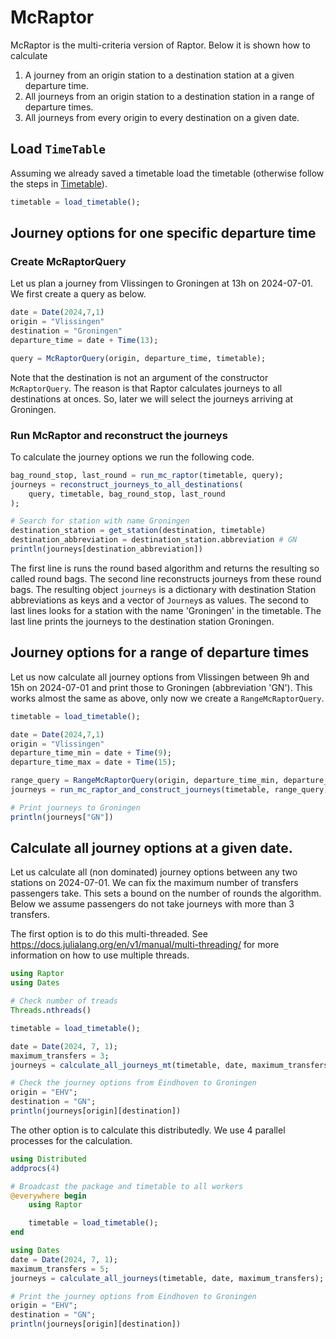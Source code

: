 # McRaptor

McRaptor is the multi-criteria version of Raptor.
Below it is shown how to calculate
1. A journey from an origin station to a destination station at a given departure time.
2. All journeys from an origin station to a destination station in a range of departure times.
3. All journeys from every origin to every destination on a given date. 

## Load `TimeTable`
Assuming we already saved a timetable load the timetable (otherwise follow the steps in [Timetable](@ref)).

```julia
timetable = load_timetable(); 
```

## Journey options for one specific departure time

### Create McRaptorQuery
Let us plan a journey from Vlissingen to Groningen at 13h on 2024-07-01. We first create a query as below.

```julia
date = Date(2024,7,1)
origin = "Vlissingen"
destination = "Groningen"
departure_time = date + Time(13);

query = McRaptorQuery(origin, departure_time, timetable);
```
Note that the destination is not an argument of the constructor `McRaptorQuery`. 
The reason is that Raptor calculates journeys to all destinations at onces. 
So, later we will select the journeys arriving at Groningen.

### Run McRaptor and reconstruct the journeys
To calculate the journey options we run the following code.

```julia
bag_round_stop, last_round = run_mc_raptor(timetable, query);
journeys = reconstruct_journeys_to_all_destinations(
    query, timetable, bag_round_stop, last_round
);

# Search for station with name Groningen
destination_station = get_station(destination, timetable)
destination_abbreviation = destination_station.abbreviation # GN
println(journeys[destination_abbreviation])
```
The first line is runs the round based algorithm and returns the resulting so called round bags.
The second line reconstructs journeys from these round bags.
The resulting object `journeys` is a dictionary with destination Station abbreviations as keys and a vector of `Journey`s as values. 
The second to last lines looks for a station with the name 'Groningen' in the timetable. 
The last line prints the journeys to the destination station Groningen.

## Journey options for a range of departure times
Let us now calculate all journey options from Vlissingen between 9h and 15h on 2024-07-01 and print those to Groningen (abbreviation 'GN').
This works almost the same as above, only now we create a `RangeMcRaptorQuery`. 

```julia
timetable = load_timetable();

date = Date(2024,7,1)
origin = "Vlissingen"
departure_time_min = date + Time(9);
departure_time_max = date + Time(15);

range_query = RangeMcRaptorQuery(origin, departure_time_min, departure_time_max, timetable);
journeys = run_mc_raptor_and_construct_journeys(timetable, range_query);

# Print journeys to Groningen
println(journeys["GN"])
```

## Calculate all journey options at a given date.
Let us calculate all (non dominated) journey options between any two stations on 2024-07-01.
We can fix the maximum number of transfers passengers take. 
This sets a bound on the number of rounds the algorithm.
Below we assume passengers do not take journeys with more than 3 transfers.

The first option is to do this multi-threaded.
See https://docs.julialang.org/en/v1/manual/multi-threading/ for more information on how to use multiple threads.

```julia
using Raptor
using Dates

# Check number of treads
Threads.nthreads()

timetable = load_timetable();

date = Date(2024, 7, 1);
maximum_transfers = 3;
journeys = calculate_all_journeys_mt(timetable, date, maximum_transfers);

# Check the journey options from Eindhoven to Groningen
origin = "EHV";
destination = "GN";
println(journeys[origin][destination])
```

The other option is to calculate this distributedly.
We use 4 parallel processes for the calculation.

```julia
using Distributed
addprocs(4)

# Broadcast the package and timetable to all workers
@everywhere begin
    using Raptor

    timetable = load_timetable();
end

using Dates
date = Date(2024, 7, 1);
maximum_transfers = 5;
journeys = calculate_all_journeys(timetable, date, maximum_transfers);

# Print the journey options from Eindhoven to Groningen
origin = "EHV";
destination = "GN";
println(journeys[origin][destination]) 
```

